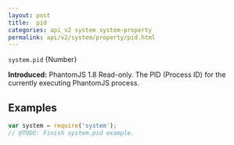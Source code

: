 ```yaml
---
layout: post
title:  pid
categories: api_v2 system system-property
permalink: api/v2/system/property/pid.html
---
```


`system.pid` {Number}

**Introduced:** PhantomJS 1.8
Read-only. The PID (Process ID) for the currently executing PhantomJS process.

## Examples

```javascript
var system = require('system');
// @TODO: Finish system.pid example.
```









